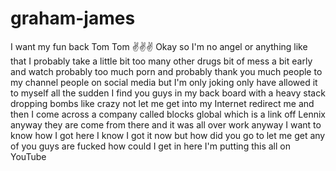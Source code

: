 # graham-james
I want my fun back Tom Tom ✌️✌️✌️
Okay so I'm no angel or anything like that I probably take a little bit too many other drugs bit of mess a bit early and watch probably too much porn and probably thank you much people to my channel people on social media but I'm only joking only have allowed it to myself all the sudden I find you guys in my back board with a heavy stack dropping bombs like crazy not let me get into my Internet redirect me and then I come across a company called blocks global which is a link off Lennix anyway they are come from there and it was all over work anyway I want to know how I got here I know I got it now but how did you go to let me get any of you guys are fucked how could I get in here I'm putting this all on YouTube
